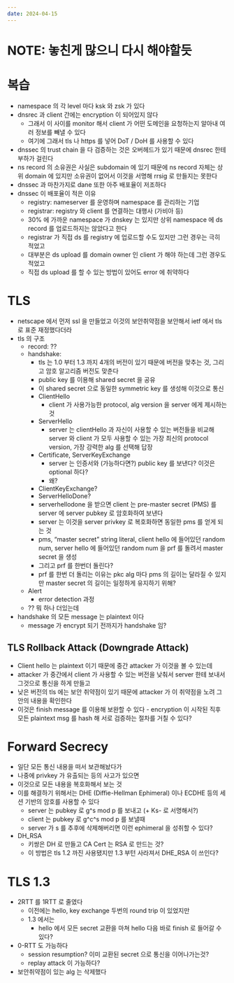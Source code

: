 ```yaml
---
date: 2024-04-15
---
```


# NOTE: 놓친게 많으니 다시 해야할듯

# 복습

- namespace 의 각 level 마다 ksk 와 zsk 가 있다
- dnsrec 과 client 간에는 encryption 이 되어있지 않다
    - 그래서 이 사이를 monitor 해서 client 가 어떤 도메인을 요청하는지 알아내 여러 정보를 빼낼 수 있다
    - 여기에 그래서 tls 나 https 를 넣어 DoT / DoH 를 사용할 수 있다
- dnssec 의 trust chain 을 다 검증하는 것은 오버헤드가 있기 때문에 dnsrec 한테 부하가 걸린다
- ns record 의 소유권은 사실은 subdomain 에 있기 때문에 ns record 자체는 상위 domain 에 있지만 소유권이 없어서 이것을 서명해 rrsig 로 만들지는 못한다
- dnssec 과 마찬가지로 dane 또한 아주 배포율이 저조하다
- dnssec 이 배포율이 적은 이유
    - registry: nameserver 를 운영하며 namespace 를 관리하는 기업
    - registrar: registry 와 client 를 연결하는 대행사 (가비아 등)
    - 30% 에 가까운 namespace 가 dnskey 는 있지만 상위 namespace 에 ds record 를 업로드하지는 않았다고 한다
    - registrar 가 직접 ds 를 registry 에 업로드할 수도 있지만 그런 경우는 극히 적었고
    - 대부분은 ds upload 를 domain owner 인 client 가 해야 하는데 그런 경우도 적었고
    - 직접 ds upload 를 할 수 있는 방법이 있어도 error 에 취약하다

# TLS

- netscape 에서 먼저 ssl 을 만들었고 이것의 보안취약점을 보안해서 ietf 에서 tls 로 표준 재정했다더라
- tls 의 구조
    - record: ??
    - handshake:
        - tls 는 1.0 부터 1.3 까지 4개의 버전이 있기 때문에 버전을 맞추는 것, 그리고 암호 알고리즘 버전도 맞춘다
        - public key 를 이용해 shared secret 을 공유
        - 이 shared secret 으로 동일한 symmetric key 를 생성해 이것으로 통신
        - ClientHello
            - client 가 사용가능한 protocol, alg version 을 server 에게 제시하는 것
        - ServerHello
            - server 는 clientHello 과 자신이 사용할 수 있는 버전들을 비교해 server 와 client 가 모두 사용할 수 있는 가장 최신의 protocol version, 가장 강력한 alg 를 선택해 답장
        - Certificate, ServerKeyExchange
            - server 는 인증서와 (가능하다면?) public key 를 보낸다? 이것은 optional 하다?
            - 왜?
        - ClientKeyExchange?
        - ServerHelloDone?
        - serverhellodone 을 받으면 client 는 pre-master secret (PMS) 를 server 에 server pubkey 로 암호화하여 보낸다
        - server 는 이것을 server privkey 로 복호화하면 동일한 pms 를 얻게 되는 것
        - pms, “master secret” string literal, client hello 에 들어있던 random num, server hello 에 들어있던 random num 을 prf 를 돌려서 master secret 을 생성
        - 그리고 prf 를 한번더 돌린다?
        - prf 를 한번 더 돌리는 이유는 pkc alg 마다 pms 의 길이는 달라질 수 있지만 master secret 의 길이는 일정하게 유지하기 위해?
    - Alert
        - error detection 과정
    - ?? 뭐 하나 더있는데
- handshake 의 모든 message 는 plaintext 이다
    - message 가 encrypt 되기 전까지가 handshake 임?

## TLS Rollback Attack (Downgrade Attack)

- Client hello 는 plaintext 이기 때문에 중간 attacker 가 이것을 볼 수 있는데
- attacker 가 중간에서 client 가 사용할 수 있는 버전을 낮춰서 server 한테 보내서 그것으로 통신을 하게 만들고
- 낮은 버전의 tls 에는 보안 취약점이 있기 때문에 attacker 가 이 취약점을 노려 그 안의 내용을 확인한다
- 이것은 finish message 를 이용해 보완할 수 있다 - encryption 이 시작된 직후 모든 plaintext msg 를 hash 해 서로 검증하는 절차를 거칠 수 있다?

# Forward Secrecy

- 일단 모든 통신 내용을 떠서 보관해놨다가
- 나중에 privkey 가 유출되는 등의 사고가 있으면
- 이것으로 모든 내용을 복호화해서 보는 것
- 이를 해결하기 위해서는 DHE (Diffie-Hellman Ephimeral) 이나 ECDHE 등의 세션 기반의 암호를 사용할 수 있다
    - server 는 pubkey 로 g^s mod p 를 보내고 (+ Ks- 로 서명해서?)
    - client 는 pubkey 로 g^c^s mod p 를 보낼때
    - server 가 s 를 추후에 삭제해버리면 이런 ephimeral 을 성취할 수 있다?
- DH_RSA
    - 키쌍은 DH 로 만들고 CA Cert 는 RSA 로 만드는 것?
    - 이 방법은 tls 1.2 까진 사용됐지만 1.3 부턴 사라져서 DHE_RSA 이 쓰인다?

# TLS 1.3

- 2RTT 를 1RTT 로 줄였다
    - 이전에는 hello, key exchange 두번의 round trip 이 있었지만
    - 1.3 에서는
        - hello 에서 모든 secret 교환을 마쳐 hello 다음 바로 finish 로 들어갈 수 있다?
- 0-RTT 도 가능하다
    - session resumption? 이미 교환된 secret 으로 통신을 이어나가는것?
    - replay attack 이 가능하다?
- 보안취약점이 있는 alg 는 삭제했다